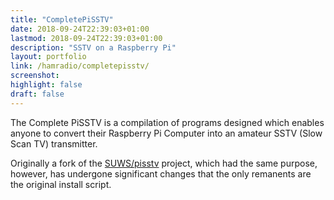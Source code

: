 ```yaml
---
title: "CompletePiSSTV"
date: 2018-09-24T22:39:03+01:00
lastmod: 2018-09-24T22:39:03+01:00
description: "SSTV on a Raspberry Pi"
layout: portfolio
link: /hamradio/completepisstv/
screenshot:
highlight: false
draft: false
---
```


The Complete PiSSTV is a compilation of programs designed which enables anyone to convert their Raspberry Pi Computer into an amateur SSTV (Slow Scan TV) transmitter.

Originally a fork of the [SUWS/pisstv] project, which had the same purpose, however, has undergone significant changes that the only remanents are the original install script.

[SUWS/pisstv]: https://github.com/SUWS/pisstv
